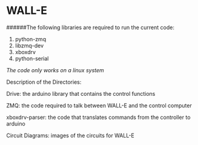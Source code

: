 WALL-E
======
######The following libraries are required to run the current code:

1. python-zmq
2. libzmq-dev
3. xboxdrv
4. python-serial

_The code only works on a linux system_


Description of the Directories:

Drive: the arduino library that contains the control functions

ZMQ: the code required to talk between WALL-E and the control computer

xboxdrv-parser: the code that translates commands from the controller to arduino

Circuit Diagrams: images of the circuits for WALL-E
